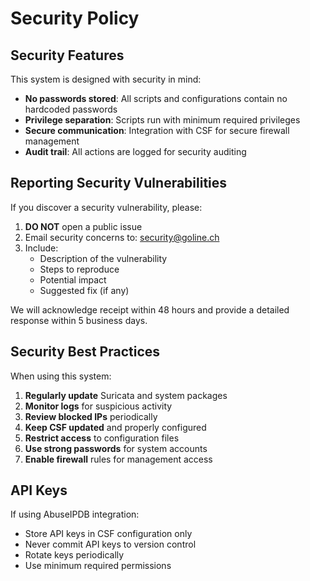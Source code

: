 # Security Policy

## Security Features

This system is designed with security in mind:

- **No passwords stored**: All scripts and configurations contain no hardcoded passwords
- **Privilege separation**: Scripts run with minimum required privileges
- **Secure communication**: Integration with CSF for secure firewall management
- **Audit trail**: All actions are logged for security auditing

## Reporting Security Vulnerabilities

If you discover a security vulnerability, please:

1. **DO NOT** open a public issue
2. Email security concerns to: security@goline.ch
3. Include:
   - Description of the vulnerability
   - Steps to reproduce
   - Potential impact
   - Suggested fix (if any)

We will acknowledge receipt within 48 hours and provide a detailed response within 5 business days.

## Security Best Practices

When using this system:

1. **Regularly update** Suricata and system packages
2. **Monitor logs** for suspicious activity
3. **Review blocked IPs** periodically
4. **Keep CSF updated** and properly configured
5. **Restrict access** to configuration files
6. **Use strong passwords** for system accounts
7. **Enable firewall** rules for management access

## API Keys

If using AbuseIPDB integration:
- Store API keys in CSF configuration only
- Never commit API keys to version control
- Rotate keys periodically
- Use minimum required permissions
